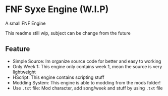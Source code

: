 # FNF Syxe Engine (W.I.P)

A small FNF Engine

This readme still wip, subject can be change from the future

## Feature

- Simple Source: Im organize source code for better and easy to working
- Only Week 1: This engine only contains week 1, mean the source is very lightweight
- HScript: This engine contains scripting stuff
- Modding System: This engine is able to modding from the mods folder!
- Use `.txt` file: Mod character, add song/week and stuff by using `.txt` file

